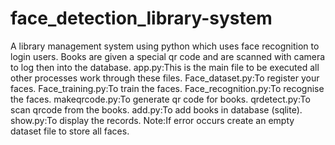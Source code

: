 # face_detection_library-system
A library management system using python which uses face recognition to login users. Books are given a special qr code and are scanned with camera to log then into the database.
app.py:This is the main file to be executed all other processes work through these files.
Face_dataset.py:To register your faces.
Face_training.py:To train the faces.
Face_recognition.py:To recognise the faces.
makeqrcode.py:To generate qr code for books.
qrdetect.py:To scan qrcode from the books.
add.py:To add books in database (sqlite).
show.py:To display the records.
Note:If error occurs create an empty dataset file to store all faces.
